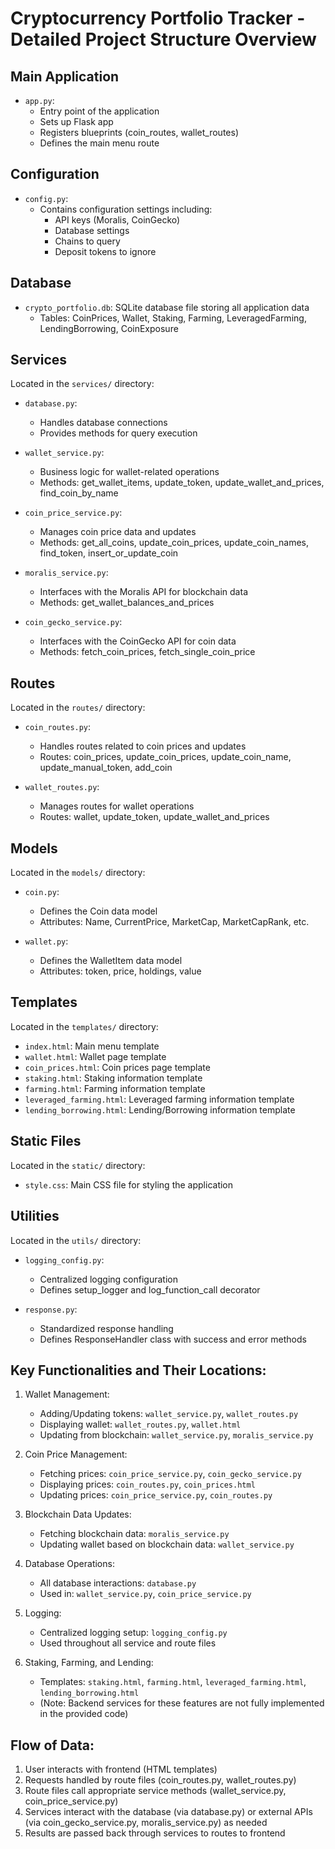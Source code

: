 # Cryptocurrency Portfolio Tracker - Detailed Project Structure Overview

## Main Application
- `app.py`: 
  - Entry point of the application
  - Sets up Flask app
  - Registers blueprints (coin_routes, wallet_routes)
  - Defines the main menu route

## Configuration
- `config.py`: 
  - Contains configuration settings including:
    - API keys (Moralis, CoinGecko)
    - Database settings
    - Chains to query
    - Deposit tokens to ignore

## Database
- `crypto_portfolio.db`: SQLite database file storing all application data
  - Tables: CoinPrices, Wallet, Staking, Farming, LeveragedFarming, LendingBorrowing, CoinExposure

## Services
Located in the `services/` directory:

- `database.py`: 
  - Handles database connections
  - Provides methods for query execution

- `wallet_service.py`: 
  - Business logic for wallet-related operations
  - Methods: get_wallet_items, update_token, update_wallet_and_prices, find_coin_by_name

- `coin_price_service.py`: 
  - Manages coin price data and updates
  - Methods: get_all_coins, update_coin_prices, update_coin_names, find_token, insert_or_update_coin

- `moralis_service.py`: 
  - Interfaces with the Moralis API for blockchain data
  - Methods: get_wallet_balances_and_prices

- `coin_gecko_service.py`: 
  - Interfaces with the CoinGecko API for coin data
  - Methods: fetch_coin_prices, fetch_single_coin_price

## Routes
Located in the `routes/` directory:

- `coin_routes.py`: 
  - Handles routes related to coin prices and updates
  - Routes: coin_prices, update_coin_prices, update_coin_name, update_manual_token, add_coin

- `wallet_routes.py`: 
  - Manages routes for wallet operations
  - Routes: wallet, update_token, update_wallet_and_prices

## Models
Located in the `models/` directory:

- `coin.py`: 
  - Defines the Coin data model
  - Attributes: Name, CurrentPrice, MarketCap, MarketCapRank, etc.

- `wallet.py`: 
  - Defines the WalletItem data model
  - Attributes: token, price, holdings, value

## Templates
Located in the `templates/` directory:

- `index.html`: Main menu template
- `wallet.html`: Wallet page template
- `coin_prices.html`: Coin prices page template
- `staking.html`: Staking information template
- `farming.html`: Farming information template
- `leveraged_farming.html`: Leveraged farming information template
- `lending_borrowing.html`: Lending/Borrowing information template

## Static Files
Located in the `static/` directory:
- `style.css`: Main CSS file for styling the application

## Utilities
Located in the `utils/` directory:

- `logging_config.py`: 
  - Centralized logging configuration
  - Defines setup_logger and log_function_call decorator

- `response.py`: 
  - Standardized response handling
  - Defines ResponseHandler class with success and error methods

## Key Functionalities and Their Locations:

1. Wallet Management:
   - Adding/Updating tokens: `wallet_service.py`, `wallet_routes.py`
   - Displaying wallet: `wallet_routes.py`, `wallet.html`
   - Updating from blockchain: `wallet_service.py`, `moralis_service.py`

2. Coin Price Management:
   - Fetching prices: `coin_price_service.py`, `coin_gecko_service.py`
   - Displaying prices: `coin_routes.py`, `coin_prices.html`
   - Updating prices: `coin_price_service.py`, `coin_routes.py`

3. Blockchain Data Updates:
   - Fetching blockchain data: `moralis_service.py`
   - Updating wallet based on blockchain data: `wallet_service.py`

4. Database Operations:
   - All database interactions: `database.py`
   - Used in: `wallet_service.py`, `coin_price_service.py`

5. Logging:
   - Centralized logging setup: `logging_config.py`
   - Used throughout all service and route files

6. Staking, Farming, and Lending:
   - Templates: `staking.html`, `farming.html`, `leveraged_farming.html`, `lending_borrowing.html`
   - (Note: Backend services for these features are not fully implemented in the provided code)

## Flow of Data:
1. User interacts with frontend (HTML templates)
2. Requests handled by route files (coin_routes.py, wallet_routes.py)
3. Route files call appropriate service methods (wallet_service.py, coin_price_service.py)
4. Services interact with the database (via database.py) or external APIs (via coin_gecko_service.py, moralis_service.py) as needed
5. Results are passed back through services to routes to frontend

